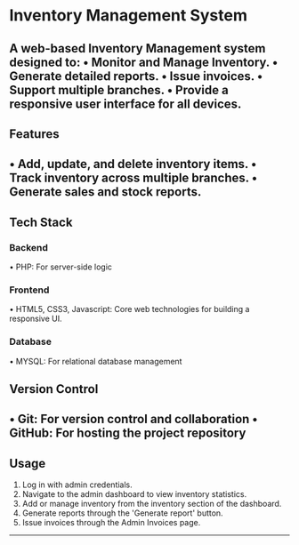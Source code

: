 # Inventory Management System
A web-based Inventory Management system designed to:
• Monitor and Manage Inventory.
• Generate detailed reports.
• Issue invoices.
• Support multiple branches.
• Provide a responsive user interface for all devices.
---
## Features
• Add, update, and delete inventory items.
• Track inventory across multiple branches.
• Generate sales and stock reports.
---
## Tech Stack
### Backend
• PHP: For server-side logic
### Frontend
• HTML5, CSS3, Javascript: Core web technologies for building a responsive UI.
### Database
• MYSQL: For relational database management
## Version Control
• Git: For version control and collaboration
• GitHub: For hosting the project repository
---
## Usage
1. Log in with admin credentials.
2. Navigate to the admin dashboard to view inventory statistics.
3. Add or manage inventory from the inventory section of the dashboard.
4. Generate reports through the 'Generate report' button.
5. Issue invoices through the Admin Invoices page.
---
 
